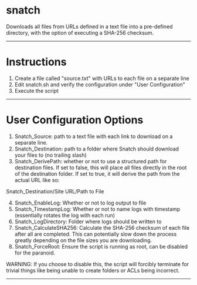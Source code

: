 # snatch
Downloads all files from URLs defined in a text file into a pre-defined directory, with the option of executing a SHA-256 checksum.
***
# Instructions
1. Create a file called "source.txt" with URLs to each file on a separate line
2. Edit snatch.sh and verify the configuration under "User Configuration"
3. Execute the script
***
# User Configuration Options
1. Snatch_Source: path to a text file with each link to download on a separate line.
2. Snatch_Destination: path to a folder where Snatch should download your files to (no trailing slash)
3. Snatch_DerivePath: whether or not to use a structured path for destination files. If set to false, this will place all files directly in the root of the destination folder. If set to true, it will derive the path from the actual URL like so:

Snatch_Destination/Site URL/Path to File

4. Snatch_EnableLog: Whether or not to log output to file
5. Snatch_TimestampLog: Whether or not to name logs with timestamp (essentially rotates the log with each run)
6. Snatch_LogDirectory: Folder where logs should be written to
7. Snatch_CalculateSHA256: Calculate the SHA-256 checksum of each file after all are completed. This can potentially slow down the process greatly depending on the file sizes you are downloading.
8. Snatch_ForceRoot: Ensure the script is running as root, can be disabled for the paranoid.

WARNING: If you choose to disable this, the script will forcibly terminate for trivial things like being unable to create folders or ACLs being incorrect.
***
